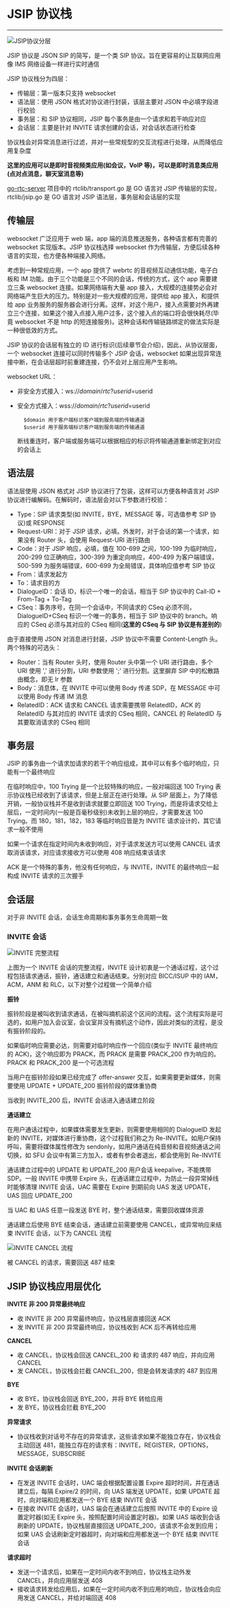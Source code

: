 # JSIP 协议栈
---

![JSIP协议分层](./imgs/jsip_layer.jpg)

JSIP 协议是 JSON SIP 的简写，是一个类 SIP 协议。旨在更容易的让互联网应用像 IMS  网络设备一样进行实时通信

JSIP 协议栈分为四层：

- 传输层：第一版本只支持 websocket
- 语法层：使用 JSON 格式对协议进行封装，该层主要对 JSON 中必填字段进行校验
- 事务层：和 SIP 协议相同，JSIP 每个事务是由一个请求和若干响应对应
- 会话层：主要是针对 INVITE 请求创建的会话，对会话状态进行检查

协议栈会对异常消息进行过滤，并对一些常规型的交互流程进行处理，从而降低应用复杂度

**这里的应用可以是即时音视频类应用(如会议，VoIP 等)，可以是即时消息类应用(点对点消息，聊天室消息等)**

[go-rtc-server](https://github.com/AlexWoo/go-rtc-server) 项目中的 rtclib/transport.go 是 GO 语言对 JSIP 传输层的实现，rtclib/jsip.go 是 GO 语言对 JSIP 语法层，事务层和会话层的实现

## 传输层

websocket 广泛应用于 web 端，app 端的消息推送服务，各种语言都有完善的 websocket 实现版本。JSIP 协议栈选择 websocket 作为传输层，方便后续各种语言的实现，也方便各种端接入网络。

考虑到一种常规应用，一个 app 提供了 webrtc 的音视频互动通信功能，电子白板和 IM 功能。由于三个功能是三个不同的会话，传统的方式，这个 app 需要建立三条 websocket 连接。如果网络端有大量 app 接入，大规模的连接势必会对网络端产生巨大的压力。特别是对一些大规模的应用，提供给 app 接入，和提供给 app 业务服务的服务器会进行分离。这样，对这个用户，接入点需要对外再建立三个连接，如果这个接入点接入用户过多，这个接入点的端口将会很快耗尽(毕竟 websocket 不是 http 的短连接服务)。这种会话和传输链路绑定的做法实际是一种很低效的方式。

JSIP 协议的会话层有独立的 ID 进行标识(后续章节会介绍)，因此，从协议层面，一个 websocket 连接可以同时传输多个 JSIP 会话，websocket 如果出现异常连接中断，在会话层超时前重建连接，仍不会对上层应用产生影响。

websocket URL：

- 非安全方式接入：ws://$domain/rtc?userid=$userid
- 安全方式接入：wss://$domain/rtc?userid=$userid

		$domain 用于客户端标识客户端到服务端的传输通道
		$userid 用于服务端标识客户端到服务端的传输通道

	断线重连时，客户端或服务端可以根据相应的标识将传输通道重新绑定到对应的会话上

## 语法层

语法层使用 JSON 格式对 JSIP 协议进行了包装，这样可以方便各种语言对 JSIP 协议进行编解码。在解码时，语法层会对以下参数进行校验：

- Type：SIP 请求类型(如 INVITE，BYE，MESSAGE 等，可选值参考 SIP 协议)或 RESPONSE
- Request-URI：对于 JSIP 请求，必填。外发时，对于会话的第一个请求，如果没有 Router 头，会使用 Request-URI 进行路由
- Code：对于 JSIP 响应，必填，值在 100-699 之间，100-199 为临时响应，200-299 位正确响应，300-399 为重定向响应，400-499 为客户端错误，500-599 为服务端错误，600-699 为全局错误，具体响应值参考 SIP 协议
- From：请求发起方
- To：请求目的方
- DialogueID：会话 ID，标识一个唯一的会话，相当于 SIP 协议中的 Call-ID + From-Tag + To-Tag
- CSeq：事务序号，在同一个会话中，不同请求的 CSeq 必须不同，DialogueID+CSeq 标识一个唯一的事务，相当于 SIP 协议中的 branch。响应的 CSeq 必须与其对应的 CSeq 相同(**这里的 CSeq 与 SIP 协议是有差别的**)

由于直接使用 JSON 对消息进行封装，JSIP 协议中不需要 Content-Length 头。两个特殊的可选头：

- Router：当有 Router 头时，使用 Router 头中第一个 URI 进行路由，多个 URI 使用 ',' 进行分割，URI 参数使用 ';' 进行分割。这里摒弃 SIP 中的松散路由概念，即无 lr 参数
- Body：消息体，在 INVITE 中可以使用 Body 传递 SDP，在 MESSAGE 中可以使用 Body 传递 IM 消息
- RelatedID：ACK 请求和 CANCEL 请求需要携带 RelatedID，ACK 的 RelatedID 与其对应的 INVITE 请求的 CSeq 相同，CANCEL 的 RelatedID 与其要取消请求的 CSeq 相同

## 事务层

JSIP 的事务由一个请求加请求的若干个响应组成，其中可以有多个临时响应，只能有一个最终响应

在临时响应中，100 Trying 是一个比较特殊的响应，一般对端回送 100 Trying 表示协议栈已经收到了该请求，但是上层正在进行处理。从 SIP 层面上，为了降低开销，一般协议栈并不是收到请求就要立即回送 100 Trying，而是将请求交给上层后，一定时间内(一般是百毫秒级别)未收到上层的响应，才需要发送 100 Trying。而 180，181，182，183 等临时响应皆是为 INVITE 请求设计的，其它请求一般不使用

如果一个请求在指定时间内未收到响应，对于请求发送方可以使用 CANCEL 请求取消该请求，对应请求接收方可以使用 408 响应结束该请求

ACK 是一个特殊的事务，他没有任何响应，与 INVITE，INVITE 的最终响应一起构成 INVITE 请求的三次握手

## 会话层

对于非 INVITE 会话，会话生命周期和事务事务生命周期一致

### INVITE 会话

![INVITE 完整流程](./imgs/invite_all.jpg)

上图为一个 INVITE 会话的完整流程，INVITE 设计初衷是一个通话过程，这个过程包括请求通话，振铃，通话建立和通话结束。分别对应 BICC/ISUP 中的 IAM，ACM，ANM 和 RLC，以下对整个过程做一个简单介绍

**振铃**

振铃阶段是被叫收到请求通话，在被叫摘机前这个区间的流程。这个流程实际是可选的，如用户加入会议室，会议室并没有摘机这个动作，因此对类似的流程，是没有振铃阶段的。

如果临时响应需要必达，则需要对临时响应作一个回应(类似于 INVITE 最终响应的 ACK)，这个响应即为 PRACK，而 PRACK 是需要 PRACK\_200 作为响应的。PRACK 和 PRACK\_200 是一个可选流程

当用户在振铃阶段如果已经完成了 offer-answer 交互，如果需要更新媒体，则需要使用 UPDATE + UPDATE_200 振铃阶段的媒体重协商

当收到 INVITE_200 后，INVITE 会话进入通话建立阶段

**通话建立**

在用户通话过程中，如果媒体需要发生更新，则需要使用相同的 DialogueID 发起新的 INVITE，对媒体进行重协商，这个过程我们称之为 Re-INVITE。如用户保持呼叫，需要将媒体属性修改为 sendonly，如用户通话在纯音频和音视频通话之间切换，如 SFU 会议中有第三方加入，或者有参会者退出，都会使用到 Re-INVITE

通话建立过程中的 UPDATE 和 UPDATE\_200 用户会话 keepalive，不能携带 SDP。一般 INVITE 中携带 Expire 头，在通话建立过程中，为防止一段异常掉线时能够清理 INVITE 会话，UAC 需要在 Expire 到期前向 UAS 发送 UPDATE，UAS 回应 UPDATE\_200

当 UAC 和 UAS 任意一段发送 BYE 时，整个通话结束，需要回收媒体资源

通话建立后使用 BYE 结束会话，通话建立前需要使用 CANCEL，或异常响应来结束 INVITE 会话，以下为 CANCEL 流程

![INVITE CANCEL 流程](./imgs/invite_cancel.jpg)

被 CANCEL 的请求，需要回送 487 结束

## JSIP 协议栈应用层优化

**INVITE 非 200 异常最终响应**

- 收 INVITE 非 200 异常最终响应，协议栈层直接回送 ACK
- 发 INVITE 非 200 异常最终响应，协议栈收到 ACK 后不再转给应用

**CANCEL**

- 收 CANCEL，协议栈会回送 CANCEL_200 和 请求的 487 响应，并向应用 CANCEL
- 发 CANCEL，协议栈会拦截 CANCEL_200，但是会转发请求的 487 到应用

**BYE**

- 收 BYE，协议栈会回送 BYE_200，并将 BYE 转给应用
- 发 BYE，协议栈会拦截 BYE_200

**异常请求**

- 协议栈收到对话号不存在的异常请求，这些请求如果不能独立存在，协议栈会主动回送 481，能独立存在的请求有：INVITE，REGISTER，OPTIONS，MESSAGE，SUBSCRIBE

**INVITE 会话刷新**

- 在发送 INVITE 会话时，UAC 端会根据配置设置 Expire 超时时间，并在通话建立后，每隔 Expire/2 的时间，向 UAS 端发送 UPDATE，如果 UPDATE 超时，向对端和应用都发送一个 BYE 结束 INVITE 会话
- 在接收 INVITE 会话时，UAS 端会在通话建立后按照 INVITE 中的 Expire 设置定时器(如无 Expire 头，按照配置时间设置定时器)。如果 UAS 端收到会话刷新的 UPDATE，协议栈层直接回送 UPDATE_200，该请求不会发到应用；如果 UAS 会话刷新定时器超时，向对端和应用都发送一个 BYE 结束 INVITE 会话

**请求超时**

- 发送一个请求后，如果在一定时间内收不到响应，协议栈主动外发 CANCEL，并向应用层发送 408
- 接收请求转发给应用后，如果在一定时间内收不到应用的响应，协议栈会向应用发送 CANCEL，并给对端回送 408